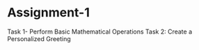 # Assignment-1
Task 1- Perform Basic Mathematical Operations
Task 2: Create a Personalized Greeting

